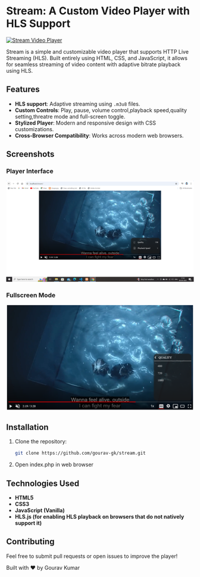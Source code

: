 # Stream: A Custom Video Player with HLS Support

[![Stream Video Player](https://img.shields.io/badge/Video%20Player-HLS-blue)](https://github.com/gourav-gk/stream)

Stream is a simple and customizable video player that supports HTTP Live Streaming (HLS). Built entirely using HTML, CSS, and JavaScript, it allows for seamless streaming of video content with adaptive bitrate playback using HLS.

## Features
- **HLS support**: Adaptive streaming using `.m3u8` files.
- **Custom Controls**: Play, pause, volume control,playback speed,quality setting,threatre mode and full-screen toggle.
- **Stylized Player**: Modern and responsive design with CSS customizations.
- **Cross-Browser Compatibility**: Works across modern web browsers.

## Screenshots
### Player Interface
![Player Interface](./screenshots/player-interface.png)

### Fullscreen Mode
![Fullscreen Mode](./screenshots/fullscreen-mode.png)

## Installation
1. Clone the repository:
   ```bash
   git clone https://github.com/gourav-gk/stream.git
2. Open index.php in web browser

## Technologies Used
- **HTML5**
- **CSS3**
- **JavaScript (Vanilla)**
- **HLS.js (for enabling HLS playback on browsers that do not natively support it)**

## Contributing
Feel free to submit pull requests or open issues to improve the player!

Built with ❤️ by Gourav Kumar
   
